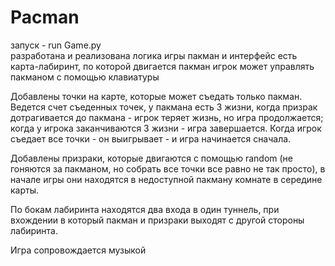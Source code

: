 # Pacman
запуск - run Game.py  
разработана и реализована логика игры пакман и интерфейс 
есть карта-лабиринт, по которой двигается пакман
игрок может управлять пакманом с помощью клавиатуры

Добавлены точки на карте, которые может съедать только пакман.
Ведется счет съеденных точек, у пакмана есть 3 жизни,
когда призрак дотрагивается до пакмана - игрок теряет жизнь, но игра продолжается;
когда у игрока заканчиваются 3 жизни - игра завершается.
Когда игрок съедает все точки - он выигрывает - и игра начинается сначала.

Добавлены призраки, которые двигаются с помощью random
(не гоняются за пакманом, но собрать все точки все равно не так просто),
в начале игры они находятся в недоступной пакману комнате в середине карты.

По бокам лабиринта находятся два входа в один туннель, 
при вхождении в который пакман и призраки выходят с другой стороны лабиринта.

Игра сопровождается музыкой

